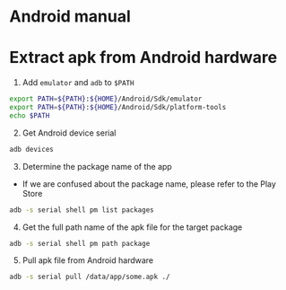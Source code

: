 # Android manual

# Extract apk from Android hardware

1. Add `emulator` and `adb` to `$PATH`

```bash
export PATH=${PATH}:${HOME}/Android/Sdk/emulator
export PATH=${PATH}:${HOME}/Android/Sdk/platform-tools
echo $PATH
```

2. Get Android device serial

```bash
adb devices
```

3. Determine the package name of the app

- If we are confused about the package name, please refer to the Play Store

```bash
adb -s serial shell pm list packages
```

4. Get the full path name of the apk file for the target package

```bash
adb -s serial shell pm path package
```

5. Pull apk file from Android hardware

```bash
adb -s serial pull /data/app/some.apk ./
```
